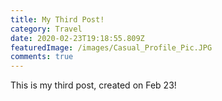 ```yaml
---
title: My Third Post!
category: Travel
date: 2020-02-23T19:18:55.809Z
featuredImage: /images/Casual_Profile_Pic.JPG
comments: true
---
```

This is my third post, created on Feb 23!
